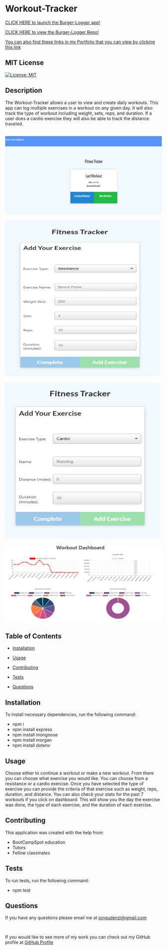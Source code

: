 # Workout-Tracker

[CLICK HERE to launch the Burger-Logger app!](https://workout-tracker-gudenzi.herokuapp.com/?id=603adba19d58a50015b1d915)

[CLICK HERE to view the Burger-Logger Repo!](https://github.com/JonGudenzi/Workout-Tracker)

[You can also find these links in my Portfolio that you can view by clicking this link](https://jongudenzi.github.io/Portfolio/)


  ## MIT License
  [![License: MIT](https://img.shields.io/badge/License-MIT-yellow.svg)](https://opensource.org/licenses/MIT)

  ## Description
  The Workout-Tracker allows a user to view and create daily workouts. This app can log multiple exercises in a workout on any given day. It will also track the type of workout including weight, sets, reps, and duration. If a user does a cardio exercise they will also be able to track the distance traveled.

  <br>
  <img src="public\img\wt1.PNG" width="600" height="250">
  <br>  
  <br>
  <img src="public\img\wt2.PNG" width="500" height="500">
  <br>   
  <br>
  <img src="public\img\wt3.PNG" width="500" height="500">
  <br> 
  <br>
  <img src="public\img\wt4.PNG" width="600" height="250">
  <br> 


  ## Table of Contents

  * [Installation](#Installation)

  * [Usage](#usage)

  * [Contributing](#contributing)

  * [Tests](#tests)

  * [Questions](#Questions)

## Installation
To install necessary dependencies, run the following command:
  * npm i
  * npm install express 
  * npm install mongoose
  * npm install morgan
  * npm install dotenv

## Usage
  Choose either to continue a workout or make a new workout. From there you can choose what exercise you would like. You can choose from a resistance or a cardio exercise. Once you have selected the type of exercise you can provide the criteria of that exercise such as weight, reps, duration, and distance.
  You can also check your stats for the past 7 workouts if you click on dashboard. This will show you the day the exercise was done, the type of each exercise, and the duration of each exercise.

## Contributing
  This application was created with the help from:
  * BootCampSpot education 
  * Tutors
  * Fellow classmates

## Tests
To run tests, run the following command:
  * npm test

## Questions
If you have any questions please email me at  [jongudenzi@gmail.com](mailto:jongudenzi@gmail.com)

<br>

If you would like to see more of my work you can check out my GitHub profile at [GitHub Profile](https://github.com/JonGudenzi)

